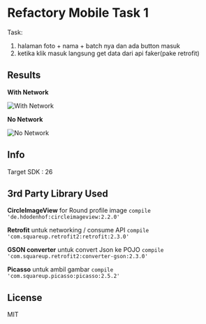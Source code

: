 # Refactory Mobile Task 1

Task:
1. halaman foto + nama + batch nya dan ada button masuk
2. ketika klik masuk langsung get data dari api faker(pake retrofit)

## Results

**With Network**

![With Network](https://res.cloudinary.com/hyuwah-github-io/image/upload/v1518162648/refactorymobiletask1-network.gif)

**No Network**

![No Network](https://res.cloudinary.com/hyuwah-github-io/image/upload/v1518163034/refactorymobiletask1-nonetwork.gif)



## Info
Target SDK : 26

## 3rd Party Library Used

**CircleImageView** for Round profile image
`compile 'de.hdodenhof:circleimageview:2.2.0'`

**Retrofit** untuk networking / consume API
`compile 'com.squareup.retrofit2:retrofit:2.3.0'`

**GSON converter** untuk convert Json ke POJO
`compile 'com.squareup.retrofit2:converter-gson:2.3.0'`

**Picasso** untuk ambil gambar
`compile 'com.squareup.picasso:picasso:2.5.2'`

## License
MIT